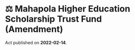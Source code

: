 # ⚖️  Mahapola Higher Education Scholarship Trust Fund (Amendment) 

Act published on **2022-02-14**.

